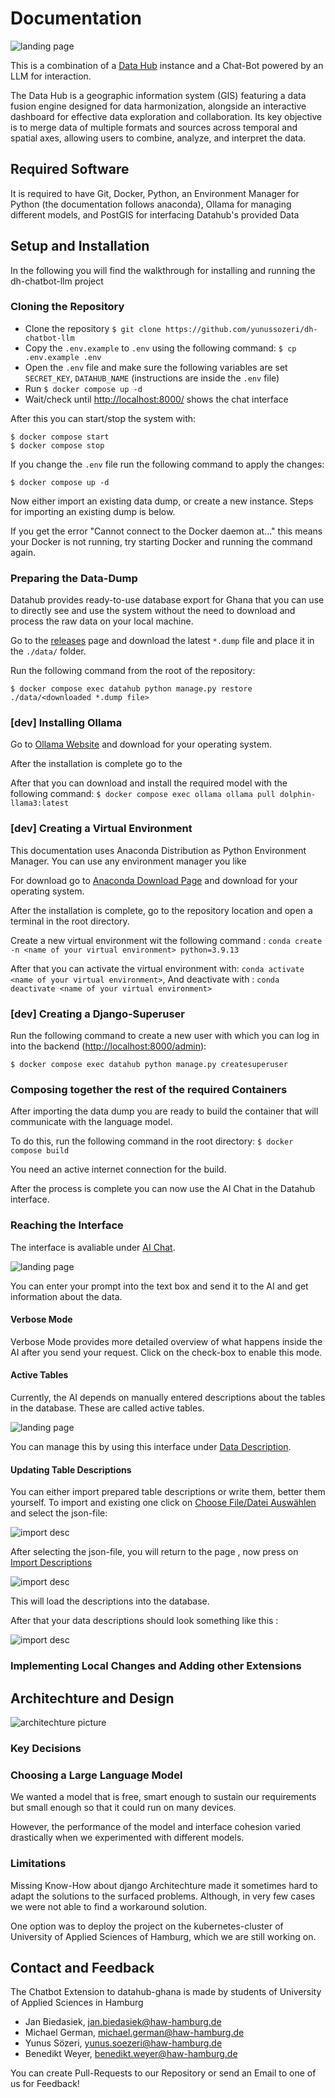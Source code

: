 # Documentation

![landing page](./pictures/landingpage.png)

This is a combination of a [Data Hub](https://github.com/datasnack/datahub) instance and a Chat-Bot powered by an LLM for interaction.

The Data Hub is a geographic information system (GIS) featuring a data fusion engine designed for data harmonization, alongside an interactive dashboard for effective data exploration and collaboration. Its key objective is to merge data of multiple formats and sources across temporal and spatial axes, allowing users to combine, analyze, and interpret the data.

## Required Software

It is required to have Git, Docker, Python, an Environment Manager for Python (the documentation follows anaconda), Ollama for managing different models, and PostGIS for interfacing Datahub's provided Data

## Setup and Installation

In the following you will find the walkthrough for installing and running the dh-chatbot-llm project

### Cloning the Repository

-   Clone the repository `$ git clone https://github.com/yunussozeri/dh-chatbot-llm`
-   Copy the `.env.example` to `.env` using the following command: `$ cp .env.example .env`
-   Open the `.env` file and make sure the following variables are set `SECRET_KEY`, `DATAHUB_NAME` (instructions are inside the `.env` file)
-   Run `$ docker compose up -d`
-   Wait/check until [http://localhost:8000/](http://localhost:8000/) shows the chat interface

After this you can start/stop the system with:

    $ docker compose start
    $ docker compose stop

If you change the `.env` file run the following command to apply the changes:

    $ docker compose up -d

Now either import an existing data dump, or create a new instance. Steps for importing an existing dump is below.

If you get the error "Cannot connect to the Docker daemon at..." this means your Docker is not running, try starting Docker and running the command again.

### Preparing the Data-Dump

Datahub provides ready-to-use database export for Ghana that you can use to directly see and use the system without the need to download and process the raw data on your local machine.

Go to the [releases](https://github.com/datasnack/dh-ghana/releases) page and download the latest `*.dump` file and place it in the `./data/` folder.

Run the following command from the root of the repository:

    $ docker compose exec datahub python manage.py restore ./data/<downloaded *.dump file>

### [dev] Installing Ollama

Go to [Ollama Website](https://ollama.com/download) and download for your operating system.

After the installation is complete go to the

After that you can download and install the required model
with the following command: `$ docker compose exec ollama ollama pull dolphin-llama3:latest`

### [dev] Creating a Virtual Environment

This documentation uses Anaconda Distribution as Python Environment Manager. You can use any environment manager you like

For download go to [Anaconda Download Page](https://www.anaconda.com/download/success) and download for your operating system.

After the installation is complete, go to the repository location and open a terminal in the root directory.

Create a new virtual environment wit the following command : `conda create -n <name of your virtual environment> python=3.9.13`

After that you can activate the virtual environment with: `conda activate <name of your virtual environment>`,
And deactivate with : `conda deactivate <name of your virtual environment>`

### [dev] Creating a Django-Superuser

Run the following command to create a new user with which you can log in into the backend ([http://localhost:8000/admin](http://localhost:8000/)):

    $ docker compose exec datahub python manage.py createsuperuser

### Composing together the rest of the required Containers

After importing the data dump you are ready to build the container that will communicate with the language model.

To do this, run the following command in the root directory: `$ docker compose build`

You need an active internet connection for the build.

After the process is complete you can now use the AI Chat in the Datahub interface.

### Reaching the Interface

The interface is avaliable under [AI Chat](http://localhost:8000/ai-chat).

![landing page](./pictures/ai_chat.png)

You can enter your prompt into the text box and send it to the AI and get information about the data.

#### Verbose Mode

Verbose Mode provides more detailed overview of what happens inside the AI after you send your request. Click on the check-box to enable this mode.

#### Active Tables

Currently, the AI depends on manually entered descriptions about the tables in the database. These are called active tables.

![landing page](./pictures/data_desc.png)

You can manage this by using this interface under [Data Description](http://localhost:8000/data-description/).

#### Updating Table Descriptions

You can either import prepared table descriptions or write them, better them yourself. To import and existing one click on [Choose File/Datei Auswählen]() and select the json-file:

![import desc](./pictures/select%20import.png)

After selecting the json-file, you will return to the page , now press on [Import Descriptions]()

![import desc](./pictures/import_desc.png)

This will load the descriptions into the database.

After that your data descriptions should look something like this :

![import desc](./pictures/active_tables.png)

### Implementing Local Changes and Adding other Extensions

## Architechture and Design

![architechture picture](./pictures/uml.svg)

### Key Decisions

### Choosing a Large Language Model

We wanted a model that is free, smart enough to sustain our requirements but small enough so that it could run on many devices.

However, the performance of the model and interface cohesion varied drastically when we experimented with different models.

### Limitations

Missing Know-How about django Architechture made it sometimes hard to adapt the solutions to the surfaced problems. Although, in very few cases we were not able to find a workaround solution.

One option was to deploy the project on the kubernetes-cluster of University of Applied Sciences of Hamburg, which we are still working on.

## Contact and Feedback

The Chatbot Extension to datahub-ghana is made by students of University of Applied Sciences in Hamburg

-   Jan Biedasiek, jan.biedasiek@haw-hamburg.de
-   Michael German, michael.german@haw-hamburg.de
-   Yunus Sözeri, yunus.soezeri@haw-hamburg.de
-   Benedikt Weyer, benedikt.weyer@haw-hamburg.de

You can create Pull-Requests to our Repository or send an Email to one of us for Feedback!

